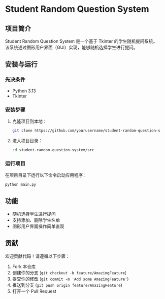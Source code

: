 # Student Random Question System

## 项目简介
Student Random Question System 是一个基于 Tkinter 的学生随机提问系统。该系统通过图形用户界面（GUI）实现，能够随机选择学生进行提问。

## 安装与运行

### 先决条件
- Python 3.13
- Tkinter

### 安装步骤
1. 克隆项目到本地：
    ```sh
    git clone https://github.com/yourusername/student-random-question-system.git
    ```
2. 进入项目目录：
    ```sh
    cd student-random-question-system/src
    ```

### 运行项目
在项目目录下运行以下命令启动应用程序：
```sh
python main.py
```

## 功能
- 随机选择学生进行提问
- 支持添加、删除学生名单
- 图形用户界面操作简单直观

## 贡献
欢迎贡献代码！请遵循以下步骤：
1. Fork 本仓库
2. 创建你的分支 (`git checkout -b feature/AmazingFeature`)
3. 提交你的修改 (`git commit -m 'Add some AmazingFeature'`)
4. 推送到分支 (`git push origin feature/AmazingFeature`)
5. 打开一个 Pull Request
